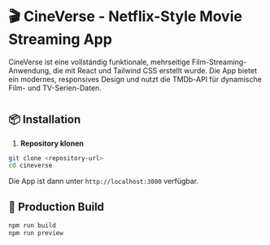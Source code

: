 # 🎬 CineVerse - Netflix-Style Movie Streaming App

CineVerse ist eine vollständig funktionale, mehrseitige Film-Streaming-Anwendung, die mit React und Tailwind CSS erstellt wurde. Die App bietet ein modernes, responsives Design und nutzt die TMDb-API für dynamische Film- und TV-Serien-Daten.


#
## 📦 Installation

1. **Repository klonen**
```bash
git clone <repository-url>
cd cineverse
```

Die App ist dann unter `http://localhost:3000` verfügbar.

## 🚀 Production Build

```bash
npm run build
npm run preview
```

